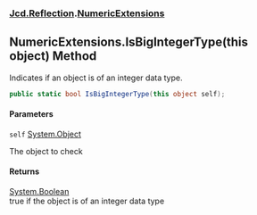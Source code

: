 ### [Jcd.Reflection](Jcd.Reflection.md 'Jcd.Reflection').[NumericExtensions](Jcd.Reflection.NumericExtensions.md 'Jcd.Reflection.NumericExtensions')

## NumericExtensions.IsBigIntegerType(this object) Method

Indicates if an object is of an integer data type.

```csharp
public static bool IsBigIntegerType(this object self);
```
#### Parameters

<a name='Jcd.Reflection.NumericExtensions.IsBigIntegerType(thisobject).self'></a>

`self` [System.Object](https://docs.microsoft.com/en-us/dotnet/api/System.Object 'System.Object')

The object to check

#### Returns
[System.Boolean](https://docs.microsoft.com/en-us/dotnet/api/System.Boolean 'System.Boolean')  
true if the object is of an integer data type